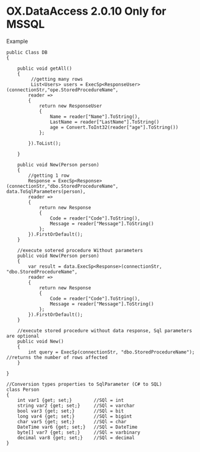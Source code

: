 # OX.DataAccess 2.0.10 Only for MSSQL



Example
    
    public Class DB
    {        
    
        public void getAll()
        {    
             //getting many rows
             List<Users> users = ExecSp<ResponseUser>(connectionStr,"ope.StoredProcedureName",
            reader =>
            {
                return new ResponseUser
                {
                    Name = reader["Name"].ToString(),
                    LastName = reader["LastName"].ToString()
                    age = Convert.ToInt32(reader["age"].ToString())
                };

            }).ToList();
            
        }

        public void New(Person person)
        {  
            //getting 1 row
            Response = ExecSp<Response>(connectionStr,"dbo.StoredProcedureName", data.ToSqlParameters(person),
            reader =>
            {
                return new Response
                {
                    Code = reader["Code"].ToString(),
                    Message = reader["Message"].ToString()
                };
            }).FirstOrDefault();
        }

        //execute sotered procedure Without parameters
        public void New(Person person)
        {            
            var result = data.ExecSp<Response>(connectionStr, "dbo.StoredProcedureName",
            reader =>
            {
                return new Response
                {
                    Code = reader["Code"].ToString(),
                    Message = reader["Message"].ToString()
                };
            }).FirstOrDefault();
        }

        //execute stored procedure without data response, Sql parameters are optional
        public void New()
        {                       
            int query = ExecSp(connectionStr, "dbo.StoredProcedureName");  //returns the number of rows affected          
        }

    }

    //Conversion types properties to SqlParameter (C# to SQL)
    class Person
    {
        int var1 {get; set;}        //SQl = int
        string var2 {get; set;}     //SQl = varchar
        bool var3 {get; set;}       //SQl = bit
        long var4 {get; set;}       //SQl = bigint
        char var5 {get; set;}       //SQl = char
        DateTime var6 {get; set;}   //SQl = DateTime
        byte[] var7 {get; set;}     //SQl = varbinary
        decimal var8 {get; set;}    //SQl = decimal
    }